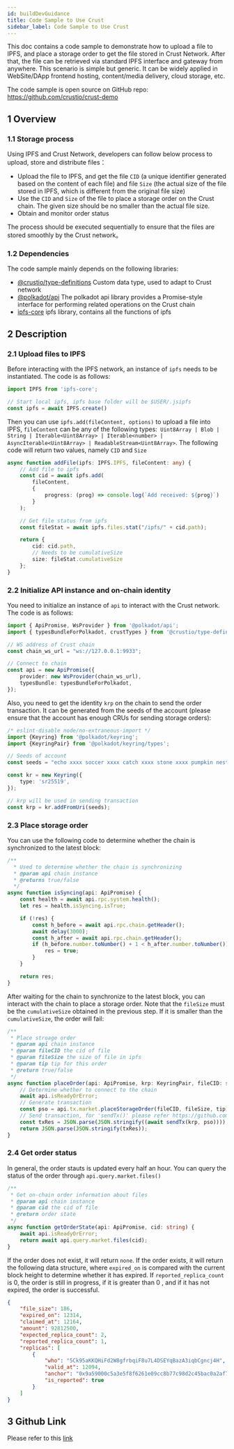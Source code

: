 ```yaml
---
id: buildDevGuidance
title: Code Sample to Use Crust
sidebar_label: Code Sample to Use Crust
---
```


This doc contains a code sample to demonstrate how to upload a file to IPFS, and place a storage order to get the file stored in Crust Network. After that, the file can be retrieved via standard IPFS interface and gateway from anywhere. This scenario is simple but generic. It can be widely applied in WebSite/DApp frontend hosting, content/media delivery, cloud storage, etc.

The code sample is open source on GitHub repo: https://github.com/crustio/crust-demo

## 1 Overview

### 1.1 Storage process

Using IPFS and Crust Network, developers can follow below process to upload, store and distribute files：

- Upload the file to IPFS, and get the file `CID` (a unique identifier generated based on the content of each file) and file `Size` (the actual size of the file stored in IPFS, which is different from the original file size)
- Use the `CID` and `Size` of the file to place a storage order on the Crust chain. The given size should be no smaller than the actual file size.
- Obtain and monitor order status

The process should be executed sequentially to ensure that the files are stored smoothly by the Crust network。

### 1.2 Dependencies

The code sample mainly depends on the following libraries:

- [@crustio/type-definitions](https://github.com/crustio/crust.js) Custom data type, used to adapt to Crust network
- [@polkadot/api](https://github.com/polkadot-js/api) The polkadot api library provides a Promise-style interface for performing related operations on the Crust chain
- [ipfs-core](https://github.com/ipfs/js-ipfs) ipfs library, contains all the functions of ipfs

## 2 Description
### 2.1 Upload files to IPFS

Before interacting with the IPFS network, an instance of `ipfs` needs to be instantiated. The code is as follows:

```typescript
import IPFS from 'ipfs-core';

// Start local ipfs, ipfs base folder will be $USER/.jsipfs
const ipfs = await IPFS.create()
```

Then you can use `ipfs.add(fileContent, options)` to upload a file into IPFS, `fileContent` can be any of the following types:` Uint8Array | Blob | String | Iterable<Uint8Array> | Iterable<number> | AsyncIterable<Uint8Array> | ReadableStream<Uint8Array>`. The following code will return two values, namely `CID` and `Size`

```typescript
async function addFile(ipfs: IPFS.IPFS, fileContent: any) {
    // Add file to ipfs
    const cid = await ipfs.add(
        fileContent,
        {
            progress: (prog) => console.log(`Add received: ${prog}`)
        }
    );

    // Get file status from ipfs
    const fileStat = await ipfs.files.stat("/ipfs/" + cid.path);

    return {
        cid: cid.path,
        // Needs to be cumulativeSize
        size: fileStat.cumulativeSize
    };
}
```

### 2.2 Initialize API instance and on-chain identity

You need to initialize an instance of `api` to interact with the Crust network. The code is as follows:

```typescript
import { ApiPromise, WsProvider } from '@polkadot/api';
import { typesBundleForPolkadot, crustTypes } from '@crustio/type-definitions';

// WS address of Crust chain
const chain_ws_url = "ws://127.0.0.1:9933";

// Connect to chain
const api = new ApiPromise({
    provider: new WsProvider(chain_ws_url),
    typesBundle: typesBundleForPolkadot,
});
```

Also, you need to get the identity `krp` on the chain to send the order transaction. It can be generated from the seeds of the account (please ensure that the account has enough CRUs for sending storage orders):

```typescript
/* eslint-disable node/no-extraneous-import */
import {Keyring} from '@polkadot/keyring';
import {KeyringPair} from '@polkadot/keyring/types';

// Seeds of account
const seeds = "echo xxxx soccer xxxx catch xxxx stone xxxx pumpkin nest merge xxxx";

const kr = new Keyring({
    type: 'sr25519',
});

// krp will be used in sending transaction
const krp = kr.addFromUri(seeds);
```

### 2.3 Place storage order

You can use the following code to determine whether the chain is synchronized to the latest block:

```typescript
/**
  * Used to determine whether the chain is synchronizing
  * @param api chain instance
  * @returns true/false
  */
async function isSyncing(api: ApiPromise) {
    const health = await api.rpc.system.health();
    let res = health.isSyncing.isTrue;

    if (!res) {
        const h_before = await api.rpc.chain.getHeader();
        await delay(3000);
        const h_after = await api.rpc.chain.getHeader();
        if (h_before.number.toNumber() + 1 < h_after.number.toNumber()) {
            res = true;
        }
    }

    return res;
}
```

After waiting for the chain to synchronize to the latest block, you can interact with the chain to place a storage order. Note that the `fileSize` must be the `cumulativeSize` obtained in the previous step. If it is smaller than the `cumulativeSize`, the order will fail:

```typescript
/**
 * Place stroage order
 * @param api chain instance
 * @param fileCID the cid of file
 * @param fileSize the size of file in ipfs
 * @param tip tip for this order
 * @return true/false
 */
async function placeOrder(api: ApiPromise, krp: KeyringPair, fileCID: string, fileSize: number, tip: number) {
    // Determine whether to connect to the chain
    await api.isReadyOrError;
    // Generate transaction
    const pso = api.tx.market.placeStorageOrder(fileCID, fileSize, tip);
    // Send transaction, for 'sendTx()' please refer https://github.com/crustio/crust-demo/blob/main/sample-store-demo/src/utils.ts
    const txRes = JSON.parse(JSON.stringify((await sendTx(krp, pso))));
    return JSON.parse(JSON.stringify(txRes));
}
```

### 2.4 Get order status

In general, the order stauts is updated every half an hour. You can query the status of the order through `api.query.market.files()`

```typescript
/**
 * Get on-chain order information about files
 * @param api chain instance
 * @param cid the cid of file
 * @return order state
 */
async function getOrderState(api: ApiPromise, cid: string) {
    await api.isReadyOrError;
    return await api.query.market.files(cid);
}
```

If the order does not exist, it will return `none`. If the order exists, it will return the following data structure, where `expired_on` is compared with the current block height to determine whether it has expired. If `reported_replica_count` is 0, the order is still in progress, if it is greater than 0 , and if it has not expired, the order is successful.

```json
{
	"file_size": 186,
	"expired_on": 12314,
	"claimed_at": 12164,
	"amount": 92812500,
	"expected_replica_count": 2,
	"reported_replica_count": 1,
	"replicas": [
		{
			"who": "5Ck95aKKQHiFd2W8gfrbqiF8u7L4DSEYqBazA3iqbCgncj4H",
			"valid_at": 12094,
			"anchor": "0x9a59000c5a3e5f8f6261e09cc8b77c98d2c45bac0a2af7a151d97a392b927b074c6d580053e50f11325ca0dc3f2135eb4372b6f4e73329f99705208a31c4d728",
			"is_reported": true
		}
	]
}
```

## 3 Github Link

Please refer to this [link](https://github.com/crustio/crust-demo)

